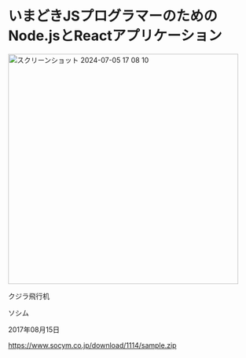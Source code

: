 # いまどきJSプログラマーのためのNode.jsとReactアプリケーション

<img width="468" alt="スクリーンショット 2024-07-05 17 08 10" src="https://github.com/demiko2014/imadoki-react/assets/17314376/969e5d09-1478-409e-966d-edfaaf75a678">

クジラ飛行机

ソシム

2017年08月15日

https://www.socym.co.jp/download/1114/sample.zip
